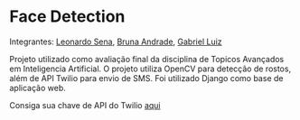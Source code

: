 # Face Detection

Integrantes: [Leonardo Sena](https://www.github.com/leosena21), [Bruna Andrade](https://www.github.com/brunandrade), [Gabriel Luiz](https://github.com/gabrielluiz97)

Projeto utilizado como avaliação final da disciplina de Topicos Avançados em Inteligencia Artificial.
O projeto utiliza OpenCV para detecção de rostos, além de API Twilio para envio de SMS. Foi utilizado Django como base de aplicação web.

Consiga sua chave de API do Twilio [aqui](https://www.twilio.com)
